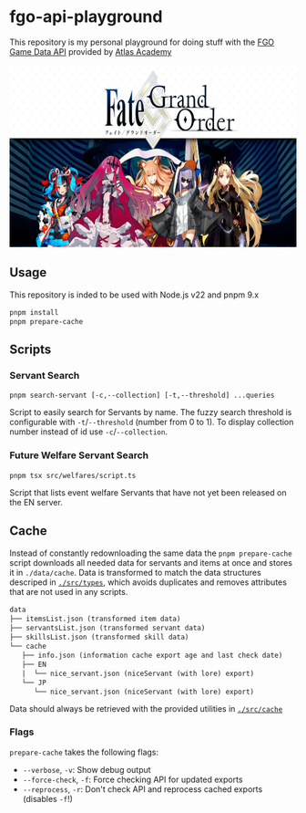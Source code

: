 # fgo-api-playground

This repository is my personal playground for doing stuff with the [FGO Game Data API](https://api.atlasacademy.io/docs) provided by [Atlas Academy](https://atlasacademy.io/)

<p align="center"><img src="./.github/banner.jpeg" width="640" height="320" alt="Fate/Grand Order"></p>

## Usage

This repository is inded to be used with Node.js v22 and pnpm 9.x

```
pnpm install
pnpm prepare-cache
```

## Scripts

### Servant Search

```
pnpm search-servant [-c,--collection] [-t,--threshold] ...queries
```

Script to easily search for Servants by name. The fuzzy search threshold is configurable with `-t`/`--threshold` (number from 0 to 1). To display collection number instead of id use `-c`/`--collection`.

### Future Welfare Servant Search

```
pnpm tsx src/welfares/script.ts
```

Script that lists event welfare Servants that have not yet been released on the EN server.

## Cache

Instead of constantly redownloading the same data the `pnpm prepare-cache` script downloads all needed data for servants and items at once and stores it in `./data/cache`. Data is transformed to match the data structures descriped in [`./src/types`](./src/types), which avoids duplicates and removes attributes that are not used in any scripts.

```
data
├── itemsList.json (transformed item data)
├── servantsList.json (transformed servant data)
├── skillsList.json (transformed skill data)
└── cache
   ├── info.json (information cache export age and last check date)
   ├── EN
   |  └── nice_servant.json (niceServant (with lore) export)
   └── JP
      └── nice_servant.json (niceServant (with lore) export)
```

Data should always be retrieved with the provided utilities in [`./src/cache`](./src/cache/index.ts)

### Flags

`prepare-cache` takes the following flags:

- `--verbose`, `-v`: Show debug output
- `--force-check`, `-f`: Force checking API for updated exports
- `--reprocess`, `-r`: Don't check API and reprocess cached exports (disables `-f`!)
